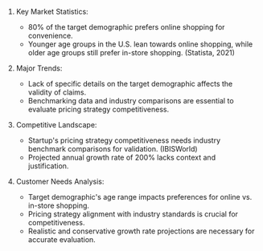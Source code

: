 1. Key Market Statistics:
   - 80% of the target demographic prefers online shopping for convenience.
   - Younger age groups in the U.S. lean towards online shopping, while older age groups still prefer in-store shopping. (Statista, 2021)
   
2. Major Trends:
   - Lack of specific details on the target demographic affects the validity of claims.
   - Benchmarking data and industry comparisons are essential to evaluate pricing strategy competitiveness.
   
3. Competitive Landscape:
   - Startup's pricing strategy competitiveness needs industry benchmark comparisons for validation. (IBISWorld)
   - Projected annual growth rate of 200% lacks context and justification.
   
4. Customer Needs Analysis:
   - Target demographic's age range impacts preferences for online vs. in-store shopping.
   - Pricing strategy alignment with industry standards is crucial for competitiveness.
   - Realistic and conservative growth rate projections are necessary for accurate evaluation.